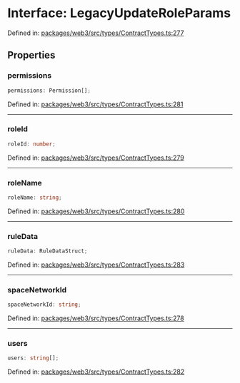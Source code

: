 # Interface: LegacyUpdateRoleParams

Defined in: [packages/web3/src/types/ContractTypes.ts:277](https://github.com/towns-protocol/towns/blob/0db1fd0ac7258e8db8cedfb6183e8eade8284fa1/packages/web3/src/types/ContractTypes.ts#L277)

## Properties

### permissions

```ts
permissions: Permission[];
```

Defined in: [packages/web3/src/types/ContractTypes.ts:281](https://github.com/towns-protocol/towns/blob/0db1fd0ac7258e8db8cedfb6183e8eade8284fa1/packages/web3/src/types/ContractTypes.ts#L281)

***

### roleId

```ts
roleId: number;
```

Defined in: [packages/web3/src/types/ContractTypes.ts:279](https://github.com/towns-protocol/towns/blob/0db1fd0ac7258e8db8cedfb6183e8eade8284fa1/packages/web3/src/types/ContractTypes.ts#L279)

***

### roleName

```ts
roleName: string;
```

Defined in: [packages/web3/src/types/ContractTypes.ts:280](https://github.com/towns-protocol/towns/blob/0db1fd0ac7258e8db8cedfb6183e8eade8284fa1/packages/web3/src/types/ContractTypes.ts#L280)

***

### ruleData

```ts
ruleData: RuleDataStruct;
```

Defined in: [packages/web3/src/types/ContractTypes.ts:283](https://github.com/towns-protocol/towns/blob/0db1fd0ac7258e8db8cedfb6183e8eade8284fa1/packages/web3/src/types/ContractTypes.ts#L283)

***

### spaceNetworkId

```ts
spaceNetworkId: string;
```

Defined in: [packages/web3/src/types/ContractTypes.ts:278](https://github.com/towns-protocol/towns/blob/0db1fd0ac7258e8db8cedfb6183e8eade8284fa1/packages/web3/src/types/ContractTypes.ts#L278)

***

### users

```ts
users: string[];
```

Defined in: [packages/web3/src/types/ContractTypes.ts:282](https://github.com/towns-protocol/towns/blob/0db1fd0ac7258e8db8cedfb6183e8eade8284fa1/packages/web3/src/types/ContractTypes.ts#L282)
